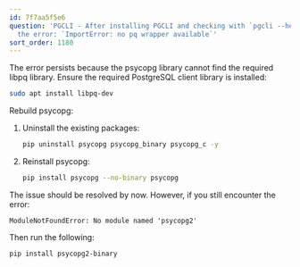 ```yaml
---
id: 7f7aa5f5e6
question: 'PGCLI - After installing PGCLI and checking with `pgcli --help` we get
  the error: `ImportError: no pq wrapper available`'
sort_order: 1180
---
```


The error persists because the psycopg library cannot find the required libpq library. Ensure the required PostgreSQL client library is installed:

```bash
sudo apt install libpq-dev
```

Rebuild psycopg:

1. Uninstall the existing packages:
   
   ```bash
   pip uninstall psycopg psycopg_binary psycopg_c -y
   ```

2. Reinstall psycopg:
   
   ```bash
   pip install psycopg --no-binary psycopg
   ```

The issue should be resolved by now. However, if you still encounter the error:

`ModuleNotFoundError: No module named 'psycopg2'`

Then run the following:

```bash
pip install psycopg2-binary
```